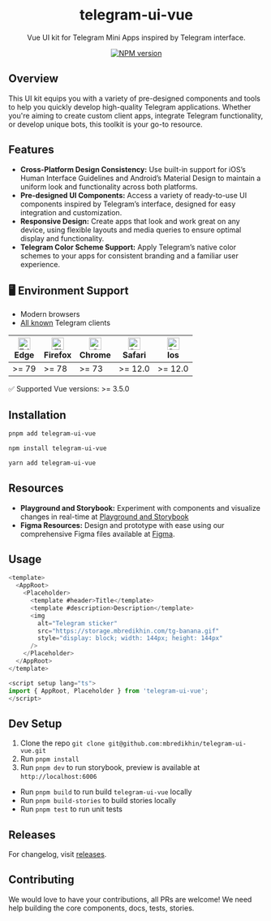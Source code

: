 <h1 align="center">telegram-ui-vue</h1>

<p align="center">
Vue UI kit for Telegram Mini Apps inspired by Telegram interface.
<p>

<p align="center">
<a href="https://www.npmjs.com/package/telegram-ui-vue" target="__blank"><img src="https://img.shields.io/npm/v/telegram-ui-vue?style=flat&colorA=002438&colorB=41c399" alt="NPM version"></a>
</p>

## Overview

<p>
This UI kit equips you with a variety of pre-designed components and tools to help you quickly develop high-quality Telegram applications. Whether you're aiming to create custom client apps, integrate Telegram functionality, or develop unique bots, this toolkit is your go-to resource.
<p>

## Features

- **Cross-Platform Design Consistency:** Use built-in support for iOS’s Human Interface Guidelines and Android’s Material Design to maintain a uniform look and functionality across both platforms.
- **Pre-designed UI Components:** Access a variety of ready-to-use UI components inspired by Telegram’s interface, designed for easy integration and customization.
- **Responsive Design:** Create apps that look and work great on any device, using flexible layouts and media queries to ensure optimal display and functionality.
- **Telegram Color Scheme Support:** Apply Telegram’s native color schemes to your apps for consistent branding and a familiar user experience.

## 🖥 Environment Support

- Modern browsers
- [All known](https://telegram.org/apps) Telegram clients

| [<img src="https://raw.githubusercontent.com/alrra/browser-logos/master/src/edge/edge_48x48.png" alt="Edge" width="24px" height="24px" />](http://godban.github.io/browsers-support-badges/)<br>Edge | [<img src="https://raw.githubusercontent.com/alrra/browser-logos/master/src/firefox/firefox_48x48.png" alt="Firefox" width="24px" height="24px" />](http://godban.github.io/browsers-support-badges/)<br>Firefox | [<img src="https://raw.githubusercontent.com/alrra/browser-logos/master/src/chrome/chrome_48x48.png" alt="Chrome" width="24px" height="24px" />](http://godban.github.io/browsers-support-badges/)<br>Chrome | [<img src="https://raw.githubusercontent.com/alrra/browser-logos/master/src/safari/safari_48x48.png" alt="Safari" width="24px" height="24px" />](http://godban.github.io/browsers-support-badges/)<br>Safari | [<img src="https://raw.githubusercontent.com/alrra/browser-logos/master/src/safari/safari_48x48.png" alt="Safari" width="24px" height="24px" />](http://godban.github.io/browsers-support-badges/)<br>Ios |
| ---------------------------------------------------------------------------------------------------------------------------------------------------------------------------------------------------- | ---------------------------------------------------------------------------------------------------------------------------------------------------------------------------------------------------------------- | ------------------------------------------------------------------------------------------------------------------------------------------------------------------------------------------------------------ | ------------------------------------------------------------------------------------------------------------------------------------------------------------------------------------------------------------ | --------------------------------------------------------------------------------------------------------------------------------------------------------------------------------------------------------- |
| \>= 79                                                                                                                                                                                               | \>= 78                                                                                                                                                                                                           | \>= 73                                                                                                                                                                                                       | \>= 12.0                                                                                                                                                                                                     | \>= 12.0                                                                                                                                                                                                  |

✅ Supported Vue versions: >= 3.5.0

## Installation

```bash
pnpm add telegram-ui-vue
```

```bash
npm install telegram-ui-vue
```

```bash
yarn add telegram-ui-vue
```

## Resources

- **Playground and Storybook:** Experiment with components and visualize changes in real-time at <a href="https://telegram-ui-vue.mbredikhin.com" target="__blank">Playground and Storybook</a>
- **Figma Resources:** Design and prototype with ease using our comprehensive Figma files available at [Figma](https://figma.com/community/file/1348989725141777736/).

## Usage

```js
<template>
  <AppRoot>
    <Placeholder>
      <template #header>Title</template>
      <template #description>Description</template>
      <img
        alt="Telegram sticker"
        src="https://storage.mbredikhin.com/tg-banana.gif"
        style="display: block; width: 144px; height: 144px"
      />
    </Placeholder>
  </AppRoot>
</template>

<script setup lang="ts">
import { AppRoot, Placeholder } from 'telegram-ui-vue';
</script>
```

## Dev Setup

1. Clone the repo `git clone git@github.com:mbredikhin/telegram-ui-vue.git`
2. Run `pnpm install`
3. Run `pnpm dev` to run storybook, preview is available at `http://localhost:6006`

- Run `pnpm build` to run build `telegram-ui-vue` locally
- Run `pnpm build-stories` to build stories locally
- Run `pnpm test` to run unit tests

## Releases

For changelog, visit [releases](https://github.com/mbredikhin/telegram-ui-vue/releases).

## Contributing

We would love to have your contributions, all PRs are welcome! We need help building the core components, docs, tests, stories.
